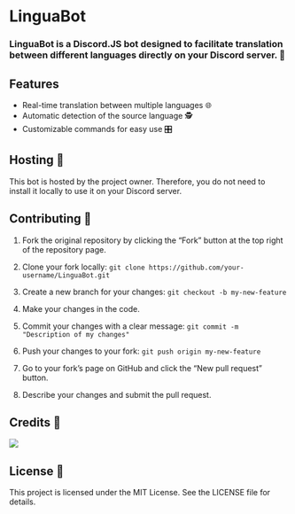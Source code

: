 # LinguaBot
### LinguaBot is a Discord.JS bot designed to facilitate translation between different languages directly on your Discord server. 🚀

## Features
- Real-time translation between multiple languages 🌐
- Automatic detection of the source language 🕵️
- Customizable commands for easy use 🎛️

## Hosting 👷
This bot is hosted by the project owner. Therefore, you do not need to install it locally to use it on your Discord server.

## Contributing 🤝
1. Fork the original repository by clicking the “Fork” button at the top right of the repository page.

2. Clone your fork locally: `git clone https://github.com/your-username/LinguaBot.git`

3. Create a new branch for your changes: `git checkout -b my-new-feature`

4. Make your changes in the code.

5. Commit your changes with a clear message: `git commit -m "Description of my changes"`

6. Push your changes to your fork: `git push origin my-new-feature`

7. Go to your fork’s page on GitHub and click the “New pull request” button.

8. Describe your changes and submit the pull request.

## Credits 🙏
<a href = "https://github.com/FlanZCode/LinguaBot/graphs/contributors">
  <img src = "https://contrib.rocks/image?repo = FlanZCode/LinguaBot"/>
</a>

## License 📕
This project is licensed under the MIT License. See the LICENSE file for details.